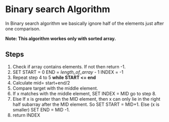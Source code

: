 # Binary search Algorithm
In Binary search algorithm we basically ignore half of the elements just after one comparison.

**Note: This algorithm workes only with sorted array.**

## Steps
1. Check if array contains elements. 
   If not then return -1.
2. SET
   START = 0
   END = *length_of_array* - 1
   INDEX = -1
3. Repeat step 4 to 5 **while START <= end**
4. Calculate mid= start+end/2
5. Compare target with the middle element.
4. If x matches with the middle element, 
   SET INDEX = MID 
   go to step 8.
5. Else If x is greater than the MID element, then x
   can only lie in the right half subarray after the MID element.
   So SET START = MID+1.
   Else (x is smaller) SET END = MID -1.
6. return INDEX